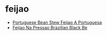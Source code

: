 # feijao

 * [Portuguese Bean Stew Feijao A Portuguesa](index/p/portuguese-bean-stew-feijao-a-portuguesa-104387.json)
 * [Feijao Na Pressao Brazilian Black Be](index/f/feijao-na-pressao-brazilian-black-be.json)
